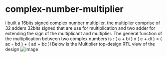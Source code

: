 # complex-number-multiplier
i built a 16bits signed complex number multiplier, the multiplier comprise of 32 adders 32bits signed that are use for multiplication and two adder for extending the sign of the multiplicant and multiplier.
  The general function of the multiplication between two complex numbers is : ( a + bi ) x ( c + di ) = ( ac - bd ) + ( ad + bc )i
Below is the Multiplier top-design RTL view of the design
![image](https://user-images.githubusercontent.com/39961019/144426766-ef4fa68c-cc22-428e-af7a-99387bee49b0.png)

